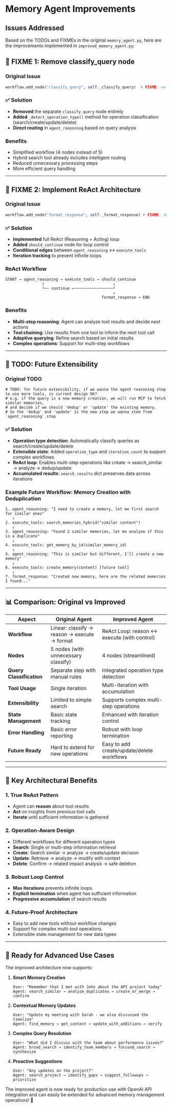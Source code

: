 # Memory Agent Improvements

## Issues Addressed

Based on the TODOs and FIXMEs in the original `memory_agent.py`, here are the improvements implemented in `improved_memory_agent.py`:

## 🔧 **FIXME 1: Remove classify_query node**

### Original Issue
```python
workflow.add_node("classify_query", self._classify_query)  # FIXME: we don't need this, as we will always use hybrid search and ranking!
```

### ✅ **Solution**
- **Removed** the separate `classify_query` node entirely
- **Added** `_detect_operation_type()` method for operation classification (search/create/update/delete)
- **Direct routing** in `agent_reasoning` based on query analysis

### Benefits
- Simplified workflow (4 nodes instead of 5)
- Hybrid search tool already includes intelligent routing
- Reduced unnecessary processing steps
- More efficient query handling

---

## 🔄 **FIXME 2: Implement ReAct Architecture**

### Original Issue
```python
workflow.add_node("format_response", self._format_response) # FIXME: do we wanna link back to agent_reasoning? to make it a typical ReAct architecture
```

### ✅ **Solution**
- **Implemented** full ReAct (Reasoning + Acting) loop
- **Added** `should_continue` node for loop control
- **Conditional edges** between `agent_reasoning` ↔ `execute_tools`
- **Iteration tracking** to prevent infinite loops

### ReAct Workflow
```
START → agent_reasoning → execute_tools → should_continue
                ↑                              ↓
                └── continue ←─────────────────┘
                                               ↓
                                          format_response → END
```

### Benefits
- **Multi-step reasoning**: Agent can analyze tool results and decide next actions
- **Tool chaining**: Use results from one tool to inform the next tool call
- **Adaptive querying**: Refine search based on initial results
- **Complex operations**: Support for multi-step workflows

---

## 🚀 **TODO: Future Extensibility**

### Original TODO
```
# TODO: for future extensibility, if we wanna the agent reasoning step to use more tools, is current design OK? 
# e.g. if the query is a new memory creation, we will run MCP to fetch similar memories, 
# and decide if we should 'dedup' or 'update' the existing memory. 
# So the 'dedup' and 'update' is the new step we wanna stem from `agent_reasoning` step
```

### ✅ **Solution**
- **Operation type detection**: Automatically classify queries as search/create/update/delete
- **Extensible state**: Added `operation_type` and `iteration_count` to support complex workflows
- **ReAct loop**: Enables multi-step operations like create → search_similar → analyze → dedup/update
- **Accumulated results**: `search_results` dict preserves data across iterations

### Example Future Workflow: Memory Creation with Deduplication
```
1. agent_reasoning: "I need to create a memory, let me first search for similar ones"
   ↓
2. execute_tools: search_memories_hybrid("similar content")
   ↓
3. agent_reasoning: "Found 2 similar memories, let me analyze if this is a duplicate"
   ↓
4. execute_tools: get_memory_by_id(similar_memory_id)
   ↓
5. agent_reasoning: "This is similar but different, I'll create a new memory"
   ↓ 
6. execute_tools: create_memory(content) [future tool]
   ↓
7. format_response: "Created new memory, here are the related memories I found..."
```

---

## 📊 **Comparison: Original vs Improved**

| Aspect | Original Agent | Improved Agent |
|--------|---------------|----------------|
| **Workflow** | Linear: classify → reason → execute → format | ReAct Loop: reason ↔ execute (with control) |
| **Nodes** | 5 nodes (with unnecessary classify) | 4 nodes (streamlined) |
| **Query Classification** | Separate step with manual rules | Integrated operation type detection |
| **Tool Usage** | Single iteration | Multi-iteration with accumulation |
| **Extensibility** | Limited to simple search | Supports complex multi-step operations |
| **State Management** | Basic state tracking | Enhanced with iteration control |
| **Error Handling** | Basic error reporting | Robust with loop termination |
| **Future Ready** | Hard to extend for new operations | Easy to add create/update/delete workflows |

---

## 🎯 **Key Architectural Benefits**

### 1. **True ReAct Pattern**
- Agent can **reason** about tool results
- **Act** on insights from previous tool calls
- **Iterate** until sufficient information is gathered

### 2. **Operation-Aware Design**
- Different workflows for different operation types
- **Search**: Single or multi-step information retrieval
- **Create**: Search similar → analyze → create/update decision
- **Update**: Retrieve → analyze → modify with context
- **Delete**: Confirm → related impact analysis → safe deletion

### 3. **Robust Loop Control**
- **Max iterations** prevents infinite loops
- **Explicit termination** when agent has sufficient information
- **Progressive accumulation** of search results

### 4. **Future-Proof Architecture**
- Easy to add new tools without workflow changes
- Support for complex multi-tool operations
- Extensible state management for new data types

---

## 🚀 **Ready for Advanced Use Cases**

The improved architecture now supports:

1. **Smart Memory Creation**
   ```
   User: "Remember that I met with John about the API project today"
   Agent: search_similar → analyze_duplicates → create_or_merge → confirm
   ```

2. **Contextual Memory Updates**
   ```
   User: "Update my meeting with Sarah - we also discussed the timeline"
   Agent: find_memory → get_context → update_with_additions → verify
   ```

3. **Complex Query Resolution**
   ```
   User: "What did I discuss with the team about performance issues?"
   Agent: broad_search → identify_team_members → focused_search → synthesize
   ```

4. **Proactive Suggestions**
   ```
   User: "Any updates on the project?"
   Agent: search_project → identify_gaps → suggest_followups → prioritize
   ```

The improved agent is now ready for production use with OpenAI API integration and can easily be extended for advanced memory management operations! 🎉
